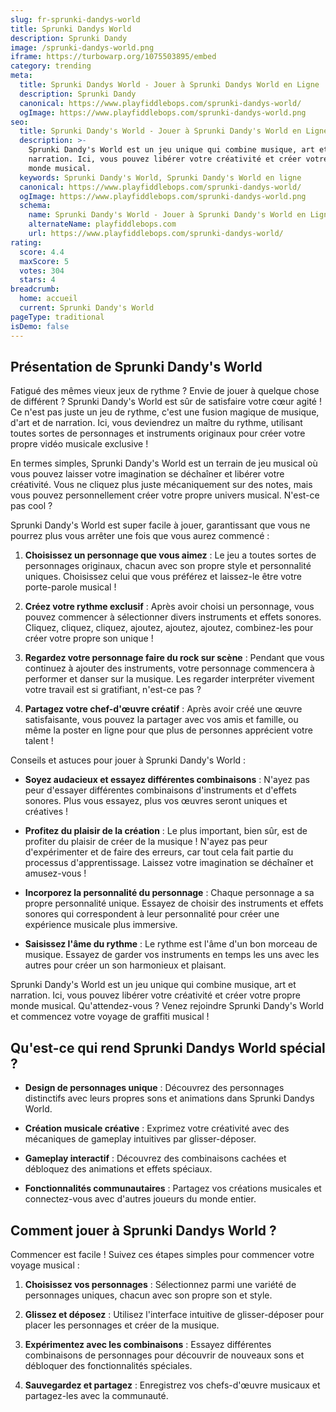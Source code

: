 ```yaml
---
slug: fr-sprunki-dandys-world
title: Sprunki Dandys World
description: Sprunki Dandy
image: /sprunki-dandys-world.png
iframe: https://turbowarp.org/1075503895/embed
category: trending
meta:
  title: Sprunki Dandys World - Jouer à Sprunki Dandys World en Ligne
  description: Sprunki Dandy
  canonical: https://www.playfiddlebops.com/sprunki-dandys-world/
  ogImage: https://www.playfiddlebops.com/sprunki-dandys-world.png
seo:
  title: Sprunki Dandy's World - Jouer à Sprunki Dandy's World en Ligne
  description: >-
    Sprunki Dandy's World est un jeu unique qui combine musique, art et
    narration. Ici, vous pouvez libérer votre créativité et créer votre propre
    monde musical.
  keywords: Sprunki Dandy's World, Sprunki Dandy's World en ligne
  canonical: https://www.playfiddlebops.com/sprunki-dandys-world/
  ogImage: https://www.playfiddlebops.com/sprunki-dandys-world.png
  schema:
    name: Sprunki Dandy's World - Jouer à Sprunki Dandy's World en Ligne
    alternateName: playfiddlebops.com
    url: https://www.playfiddlebops.com/sprunki-dandys-world/
rating:
  score: 4.4
  maxScore: 5
  votes: 304
  stars: 4
breadcrumb:
  home: accueil
  current: Sprunki Dandy's World
pageType: traditional
isDemo: false
---
```


## Présentation de Sprunki Dandy's World

Fatigué des mêmes vieux jeux de rythme ? Envie de jouer à quelque chose de différent ? Sprunki Dandy's World est sûr de satisfaire votre cœur agité ! Ce n'est pas juste un jeu de rythme, c'est une fusion magique de musique, d'art et de narration. Ici, vous deviendrez un maître du rythme, utilisant toutes sortes de personnages et instruments originaux pour créer votre propre vidéo musicale exclusive !

En termes simples, Sprunki Dandy's World est un terrain de jeu musical où vous pouvez laisser votre imagination se déchaîner et libérer votre créativité. Vous ne cliquez plus juste mécaniquement sur des notes, mais vous pouvez personnellement créer votre propre univers musical. N'est-ce pas cool ?

Sprunki Dandy's World est super facile à jouer, garantissant que vous ne pourrez plus vous arrêter une fois que vous aurez commencé :

1. **Choisissez un personnage que vous aimez** : Le jeu a toutes sortes de personnages originaux, chacun avec son propre style et personnalité uniques. Choisissez celui que vous préférez et laissez-le être votre porte-parole musical !

1. **Créez votre rythme exclusif** : Après avoir choisi un personnage, vous pouvez commencer à sélectionner divers instruments et effets sonores. Cliquez, cliquez, cliquez, ajoutez, ajoutez, ajoutez, combinez-les pour créer votre propre son unique !

1. **Regardez votre personnage faire du rock sur scène** : Pendant que vous continuez à ajouter des instruments, votre personnage commencera à performer et danser sur la musique. Les regarder interpréter vivement votre travail est si gratifiant, n'est-ce pas ?

1. **Partagez votre chef-d'œuvre créatif** : Après avoir créé une œuvre satisfaisante, vous pouvez la partager avec vos amis et famille, ou même la poster en ligne pour que plus de personnes apprécient votre talent !

Conseils et astuces pour jouer à Sprunki Dandy's World :

- **Soyez audacieux et essayez différentes combinaisons** : N'ayez pas peur d'essayer différentes combinaisons d'instruments et d'effets sonores. Plus vous essayez, plus vos œuvres seront uniques et créatives !

- **Profitez du plaisir de la création** : Le plus important, bien sûr, est de profiter du plaisir de créer de la musique ! N'ayez pas peur d'expérimenter et de faire des erreurs, car tout cela fait partie du processus d'apprentissage. Laissez votre imagination se déchaîner et amusez-vous !

- **Incorporez la personnalité du personnage** : Chaque personnage a sa propre personnalité unique. Essayez de choisir des instruments et effets sonores qui correspondent à leur personnalité pour créer une expérience musicale plus immersive.

- **Saisissez l'âme du rythme** : Le rythme est l'âme d'un bon morceau de musique. Essayez de garder vos instruments en temps les uns avec les autres pour créer un son harmonieux et plaisant.

Sprunki Dandy's World est un jeu unique qui combine musique, art et narration. Ici, vous pouvez libérer votre créativité et créer votre propre monde musical. Qu'attendez-vous ? Venez rejoindre Sprunki Dandy's World et commencez votre voyage de graffiti musical !

## Qu'est-ce qui rend Sprunki Dandys World spécial ?

- **Design de personnages unique** : Découvrez des personnages distinctifs avec leurs propres sons et animations dans Sprunki Dandys World.

- **Création musicale créative** : Exprimez votre créativité avec des mécaniques de gameplay intuitives par glisser-déposer.

- **Gameplay interactif** : Découvrez des combinaisons cachées et débloquez des animations et effets spéciaux.

- **Fonctionnalités communautaires** : Partagez vos créations musicales et connectez-vous avec d'autres joueurs du monde entier.

## Comment jouer à Sprunki Dandys World ?

Commencer est facile ! Suivez ces étapes simples pour commencer votre voyage musical :

1. **Choisissez vos personnages** : Sélectionnez parmi une variété de personnages uniques, chacun avec son propre son et style.

1. **Glissez et déposez** : Utilisez l'interface intuitive de glisser-déposer pour placer les personnages et créer de la musique.

1. **Expérimentez avec les combinaisons** : Essayez différentes combinaisons de personnages pour découvrir de nouveaux sons et débloquer des fonctionnalités spéciales.

1. **Sauvegardez et partagez** : Enregistrez vos chefs-d'œuvre musicaux et partagez-les avec la communauté.
